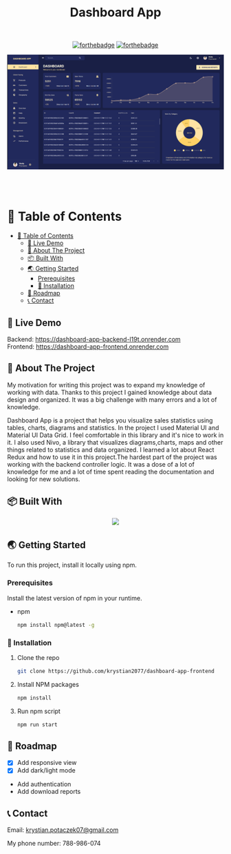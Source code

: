 <br />
<div align="center">
  <h1 style="margin-bottom: 50px">Dashboard App </h1>

[![forthebadge](http://forthebadge.com/images/badges/made-with-javascript.svg)](http://forthebadge.com)
[![forthebadge](http://forthebadge.com/images/badges/built-with-love.svg)](http://forthebadge.com)

 <img src="images/start.png" alt="Start" style="margin-bottom: 50px">
</div>

# 🚩 Table of Contents

- [🚩 Table of Contents](#-table-of-contents)
  - [🚀 Live Demo](#-live-demo)
  - [💬 About The Project](#-about-the-project)
  - [📦 Built With](#-built-with)
  - [🌏 Getting Started](#-getting-started)
    - [Prerequisites](#prerequisites)
    - [🔧 Installation](#-installation)
  - [🐾 Roadmap](#-roadmap)
  - [📞 Contact](#-contact)

## 🚀 Live Demo

Backend: https://dashboard-app-backend-l19t.onrender.com </br>
Frontend: https://dashboard-app-frontend.onrender.com

## 💬 About The Project

My motivation for writing this project was to expand my knowledge of working with data.
Thanks to this project I gained knowledge about data design and organized. It was a big challenge with many errors and a lot of knowledge.

Dashboard App is a project that helps you visualize sales statistics using tables, charts, diagrams and statistics.
In the project I used Material UI and Material UI Data Grid. I feel comfortable in this library and it's nice to work in it.
I also used Nivo, a library that visualizes diagrams,charts, maps and other things related to statistics and data organized.
I learned a lot about React Redux and how to use it in this project.The hardest part of the project was working with the backend controller logic. It was a dose of a lot of knowledge for me and a lot of time spent reading the documentation and looking for new solutions.

## 📦 Built With

<p align="center">
  <a href="https://skillicons.dev">
    <img src="https://skillicons.dev/icons?i=javascript,nodejs,express,mongodb,react,redux,materialui" />
  </a>
</p>

## 🌏 Getting Started

To run this project, install it locally using npm.

### Prerequisites

Install the latest version of npm in your runtime.

- npm
  ```sh
  npm install npm@latest -g
  ```

### 🔧 Installation

1. Clone the repo
   ```sh
   git clone https://github.com/krystian2077/dashboard-app-frontend
   ```
2. Install NPM packages
   ```sh
   npm install
   ```
3. Run npm script
   ```sh
   npm run start
   ```

## 🐾 Roadmap

- [x] Add responsive view
- [x] Add dark/light mode
- Add authentication
- Add download reports

<!-- CONTACT -->

## 📞 Contact

Email: krystian.potaczek07@gmail.com

My phone number: 788-986-074

